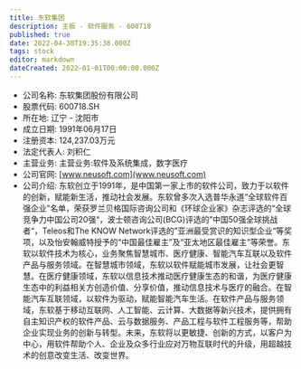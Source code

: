 ```yaml
---
title: 东软集团
description: 主板 - 软件服务 - 600718
published: true
date: 2022-04-30T19:35:38.000Z
tags: stock
editor: markdown
dateCreated: 2022-01-01T00:00:00.000Z
---
```


- 公司名称: 东软集团股份有限公司
- 股票代码: 600718.SH
- 所在地: 辽宁 - 沈阳市
- 成立日期: 1991年06月17日
- 注册资本: 124,237.03万元
- 法定代表人: 刘积仁
- 主营业务: 主营业务:软件及系统集成，数字医疗
- 公司官网: [www.neusoft.com](www.neusoft.com)
- 公司介绍: 东软创立于1991年，是中国第一家上市的软件公司，致力于以软件的创新，赋能新生活，推动社会发展。东软曾多次入选普华永道“全球软件百强企业”名单，荣获罗兰贝格国际咨询公司和《环球企业家》杂志评选的“全球竞争力中国公司20强“，波士顿咨询公司(BCG)评选的”中国50强全球挑战者“，Teleos和The KNOW Network评选的”亚洲最受赏识的知识型企业“等奖项，以及怡安翰威特授予的“中国最佳雇主”及“亚太地区最佳雇主”等荣誉。东软以软件技术为核心，业务聚焦智慧城市、医疗健康、智能汽车互联以及软件产品与服务领域。在智慧城市领域，东软以软件赋能城市发展，让社会更智慧。在医疗健康领域，东软以信息技术推动医疗健康生态的和谐，为医疗健康生态中的利益相关方创造价值、分享价值，推动信息技术与医疗的融合。在智能汽车互联领域，以软件为驱动，赋能智能汽车生活。在软件产品与服务领域，东软基于移动互联网、人工智能、云计算、大数据等新兴技术，提供拥有自主知识产权的软件产品、云与数据服务、产品工程与软件工程服务等，帮助企业实现业务的创新与转型。未来，东软将以更敏捷、创新的方式，以客户为中心，用软件帮助个人、企业及众多行业应对万物互联时代的升级，用超越技术的创意改变生活、改变世界。


